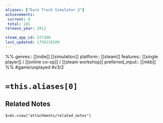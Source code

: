 ```yaml
---
aliases: ["Euro Truck Simulator 2"]
achievements:
 current: 0
 total: 101
release_year: 2012

steam_app_id: 227300
last_updated: 1750218209
---
```

%%
genres:: [[indie]] [[simulation]]
platform:: [[steam]]
features:: [[single player]] / [[online co-op]] / [[steam workshop]]
preferred_input:: [[mkb]]
%%
#game/unplayed
#v3/2

# `=this.aliases[0]`
## Related Notes
`$=dv.view("attachments/related_notes")`